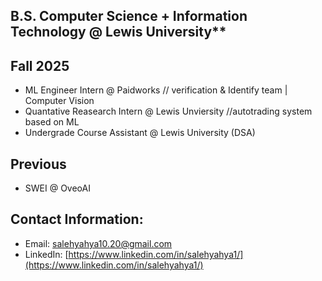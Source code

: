 B.S. Computer Science + Information Technology @ Lewis University**
---

**Fall 2025**
---
- ML Engineer Intern @ Paidworks // verification & Identify team | Computer Vision
- Quantative Reasearch Intern @ Lewis Unviersity //autotrading system based on ML
- Undergrade Course Assistant @ Lewis University (DSA)

**Previous**
---
- SWEI @ OveoAI


**Contact Information:** 
---
- Email: [salehyahya10.20@gmail.com](mailto:salehyahya10.20@gmail.com)  
- LinkedIn: [https://www.linkedin.com/in/salehyahya1/](https://www.linkedin.com/in/salehyahya1/)
